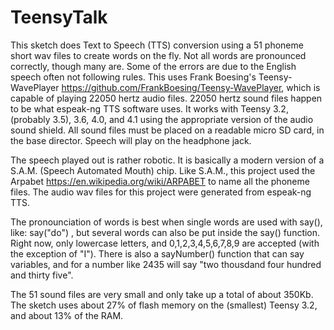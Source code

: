 # TeensyTalk
This sketch does Text to Speech (TTS) conversion using a 51 phoneme short wav files to create words on the fly. Not all words are pronounced correctly, though many are. Some of the errors are due to the English speech often not following rules. This uses Frank Boesing's Teensy-WavePlayer https://github.com/FrankBoesing/Teensy-WavePlayer, which is capable of playing 22050 hertz audio files. 22050 hertz sound files happen to be what espeak-ng TTS software uses. It works with Teensy 3.2, (probably 3.5), 3.6, 4.0, and 4.1 using the appropriate version of the audio sound shield. All sound files must be placed on a readable micro SD card, in the base director. Speech will play on the headphone jack. 

The speech played out is rather robotic. It is basically a modern version of a S.A.M. (Speech Automated Mouth) chip. Like S.A.M., this project used the Arpabet https://en.wikipedia.org/wiki/ARPABET to name all the phoneme files. The audio wav files for this project were generated from espeak-ng TTS. 

The pronounciation of words is best when single words are used with say(), like:
say("do") , but several words can also be put inside the say() function. Right now, only lowercase letters, and 0,1,2,3,4,5,6,7,8,9 are accepted (with the exception of "I"). There is also a sayNumber() function that can say variables, and for a number like 2435 will say "two thousdand four hundred and thirty five".

The 51 sound files are very small and only take up a total of about 350Kb. The sketch uses about 27% of flash memory on the (smallest) Teensy 3.2, and about 13% of the RAM.  
